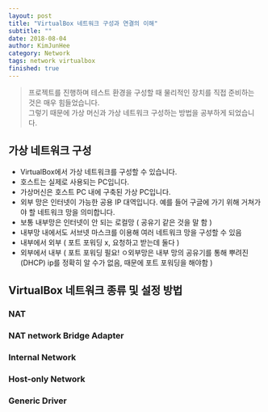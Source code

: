 ```yaml
---
layout: post
title: "VirtualBox 네트워크 구성과 연결의 이해"
subtitle: ""
date: 2018-08-04
author: KimJunHee
category: Network
tags: network virtualbox
finished: true
---
```


> 프로젝트를 진행하며 테스트 환경을 구성할 때 물리적인 장치를 직접 준비하는 것은 매우 힘들었습니다. <br/>
그렇기 때문에 가상 머신과 가상 네트워크 구성하는 방법을 공부하게 되었습니다.

## 가상 네트워크 구성

* VirtualBox에서 가상 네트워크를 구성할 수 있습니다.
* 호스트는 실제로 사용되는 PC입니다.
* 가상머신은 호스트 PC 내에 구축된 가상 PC입니다.
* 외부 망은 인터넷이 가능한 공용 IP 대역입니다. 예를 들어 구글에 가기 위해 거쳐가야 할 네트워크 망을 의미합니다.
* 보통 내부망은 인터넷이 안 되는 로컬망 ( 공유기 같은 것을 말 함 )
* 내부망 내에서도 서브넷 마스크를 이용해 여러 네트워크 망을 구성할 수 있음
* 내부에서 외부 ( 포트 포워딩 x, 요청하고 받는데 둘다 )
* 외부에서 내부 ( 포트 포워딩 필요! ㅇ외부망은 내부 망의 공유기를 통해 뿌려진(DHCP) ip를 정확히 알 수가 없음, 때문에 포트 포워딩을 해야함 )

## VirtualBox 네트워크 종류 및 설정 방법

### NAT

### NAT network Bridge Adapter

### Internal Network

### Host-only Network

### Generic Driver
